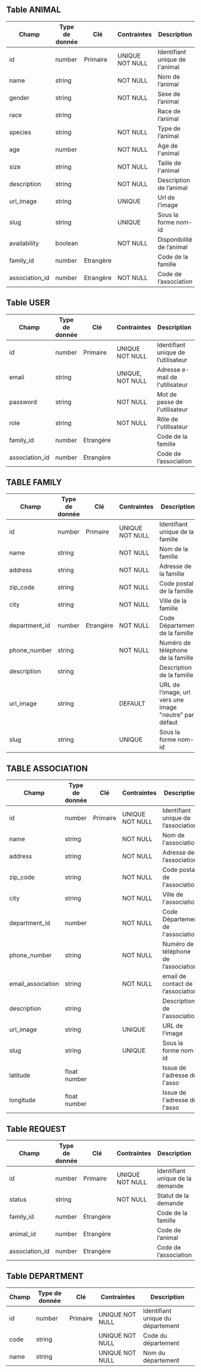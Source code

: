 ## Table ANIMAL

| **Champ**      | **Type de donnée** | **Clé**   | **Contraintes** | **Description**                |
| -------------- | ------------------ | --------- | --------------- | ------------------------------ |
| id             | number             | Primaire  | UNIQUE NOT NULL | Identifiant unique de l'animal |
| name           | string             |           | NOT NULL        | Nom de l’animal                |
| gender         | string             |           | NOT NULL        | Sexe de l’animal               |
| race           | string             |           |                 | Race de l’animal               |
| species        | string             |           | NOT NULL        | Type de l’animal               |
| age            | number             |           | NOT NULL        | Age de l'animal                |
| size           | string             |           | NOT NULL        | Taille de l'animal             |
| description    | string             |           | NOT NULL        | Description de l’animal        |
| url_image      | string             |           | UNIQUE          | Url de l’image                 |
| slug           | string             |           | UNIQUE          | Sous la forme nom-id           |
| availability   | boolean            |           | NOT NULL        | Disponibilité de l’animal      |
| family_id      | number             | Etrangère |                 | Code de la famille             |
| association_id | number             | Etrangère | NOT NULL        | Code de l’association          |

## Table USER

| **Champ**      | **Type de donnée** | **Clé**   | **Contraintes**  | **Description**                     |
| -------------- | ------------------ | --------- | ---------------- | ----------------------------------- |
| id             | number             | Primaire  | UNIQUE NOT NULL  | Identifiant unique de l’utilisateur |
| email          | string             |           | UNIQUE, NOT NULL | Adresse e-mail de l'utilisateur     |
| password       | string             |           | NOT NULL         | Mot de passe de l'utilisateur       |
| role           | string             |           | NOT NULL         | Rôle de l'utilisateur               |
| family_id      | number             | Etrangère |                  | Code de la famille                  |
| association_id | number             | Etrangère |                  | Code de l’association               |

## TABLE FAMILY

| **Champ**     | **Type de donnée** | **Clé**   | **Contraintes** | **Description**                                        |
| ------------- | ------------------ | --------- | --------------- | ------------------------------------------------------ |
| id            | number             | Primaire  | UNIQUE NOT NULL | Identifiant unique de la famille                       |
| name          | string             |           | NOT NULL        | Nom de la famille                                      |
| address       | string             |           | NOT NULL        | Adresse de la famille                                  |
| zip_code      | string             |           | NOT NULL        | Code postal de la famille                              |
| city          | string             |           | NOT NULL        | Ville de la famille                                    |
| department_id | number             | Etrangère | NOT NULL        | Code Département de la famille                         |
| phone_number  | string             |           | NOT NULL        | Numéro de téléphone de la famille                      |
| description   | string             |           |                 | Description de la famille                              |
| url_image     | string             |           | DEFAULT         | URL de l’image, url vers une image "neutre" par défaut |
| slug          | string             |           | UNIQUE          | Sous la forme nom-id                                   |

## TABLE ASSOCIATION

| **Champ**         | **Type de donnée** | **Clé**  | **Contraintes** | **Description**                      |
| ----------------- | ------------------ | -------- | --------------- | ------------------------------------ |
| id                | number             | Primaire | UNIQUE NOT NULL | Identifiant unique de l’association  |
| name              | string             |          | NOT NULL        | Nom de l'association                 |
| address           | string             |          | NOT NULL        | Adresse de l’association             |
| zip_code          | string             |          | NOT NULL        | Code postal de l'association         |
| city              | string             |          | NOT NULL        | Ville de l'association               |
| department_id     | number             |          | NOT NULL        | Code Département de l'association    |
| phone_number      | string             |          | NOT NULL        | Numéro de téléphone de l’association |
| email_association | string             |          | NOT NULL        | email de contact de l’association    |
| description       | string             |          |                 | Description de l'association         |
| url_image         | string             |          | UNIQUE          | URL de l’image                       |
| slug              | string             |          | UNIQUE          | Sous la forme nom-id                 |
| latitude          | float number       |          |                 | Issue de l'adresse de l'asso         |
| longitude         | float number       |          |                 | Issue de l'adresse de l'asso         |

## Table REQUEST

| **Champ**      | **Type de donnée** | **Clé**   | **Contraintes** | **Description**                  |
| -------------- | ------------------ | --------- | --------------- | -------------------------------- |
| id             | number             | Primaire  | UNIQUE NOT NULL | Identifiant unique de la demande |
| status         | string             |           | NOT NULL        | Statut de la demande             |
| family_id      | number             | Etrangère |                 | Code de la famille               |
| animal_id      | number             | Etrangère |                 | Code de l’animal                 |
| association_id | number             | Etrangère |                 | Code de l’association            |

## Table DEPARTMENT

| **Champ** | **Type de donnée** | **Clé**  | **Contraintes** | **Description**                   |
| --------- | ------------------ | -------- | --------------- | --------------------------------- |
| id        | number             | Primaire | UNIQUE NOT NULL | Identifiant unique du département |
| code      | string             |          | UNIQUE NOT NULL | Code du département               |
| name      | string             |          | UNIQUE NOT NULL | Nom du département                |
